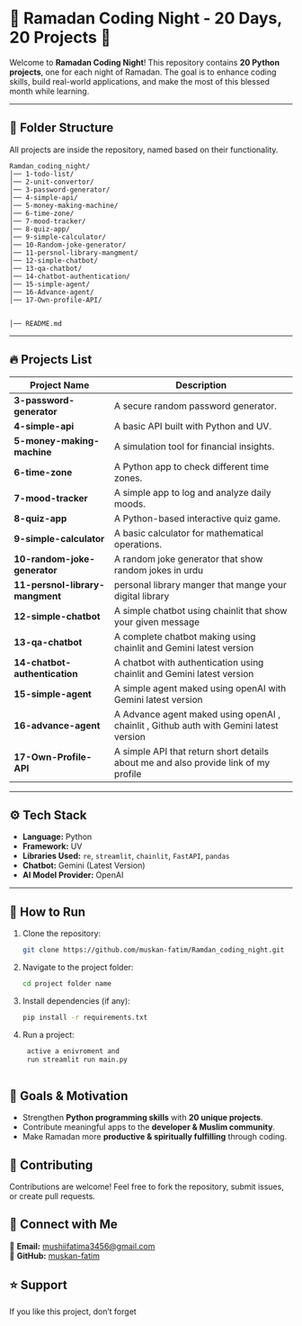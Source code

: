 # 🌙 Ramadan Coding Night - 20 Days, 20 Projects 🚀  

Welcome to **Ramadan Coding Night**! This repository contains **20 Python projects**, one for each night of Ramadan. The goal is to enhance coding skills, build real-world applications, and make the most of this blessed month while learning.  

---

## 📂 Folder Structure  
All projects are inside the repository, named based on their functionality.  

```
Ramdan_coding_night/
│── 1-todo-list/
│── 2-unit-convertor/
│── 3-password-generator/
│── 4-simple-api/
│── 5-money-making-machine/
│── 6-time-zone/
│── 7-mood-tracker/
│── 8-quiz-app/
│── 9-simple-calculator/
│── 10-Random-joke-generator/
│── 11-persnol-library-mangment/
│── 12-simple-chatbot/
│── 13-qa-chatbot/
│── 14-chatbot-authentication/
│── 15-simple-agent/
│── 16-Advance-agent/
│── 17-Own-profile-API/


│── README.md
```

---

## 🔥 Projects List  

| Project Name                | Description |
|-----------------------------|-------------|
| **3-password-generator**    | A secure random password generator. |
| **4-simple-api**            | A basic API built with Python and UV. |
| **5-money-making-machine**  | A simulation tool for financial insights. |
| **6-time-zone**             | A Python app to check different time zones. |
| **7-mood-tracker**          | A simple app to log and analyze daily moods. |
| **8-quiz-app**              | A Python-based interactive quiz game. |
| **9-simple-calculator**     | A basic calculator for mathematical operations. |
| **10-random-joke-generator** | A random joke generator that show random jokes in urdu |
| **11-persnol-library-mangment** | personal library manger that mange your digital library |
| **12-simple-chatbot** | A simple chatbot using chainlit that show your given message |
| **13-qa-chatbot** | A complete chatbot making using chainlit and Gemini latest version |
| **14-chatbot-authentication** | A  chatbot with authentication using chainlit and Gemini latest version |
| **15-simple-agent** | A simple agent maked  using openAI with  Gemini latest version |
| **16-advance-agent** | A Advance agent maked  using openAI , chainlit , Github auth with  Gemini latest version |
| **17-Own-Profile-API** | A simple API that return short details about me and also provide link of my profile|





---

## ⚙️ Tech Stack  
- **Language:** Python  
- **Framework:** UV  
- **Libraries Used:** `re`, `streamlit`, `chainlit`, `FastAPI`, `pandas`  
- **Chatbot:** Gemini (Latest Version)  
- **AI Model Provider:** OpenAI  

---

## 🚀 How to Run  
1. Clone the repository:  
   ```sh
   git clone https://github.com/muskan-fatim/Ramdan_coding_night.git
   ```
2. Navigate to the project folder:  
   ```sh
   cd project folder name
   ```
3. Install dependencies (if any):  
   ```sh
   pip install -r requirements.txt
   ```
4. Run a project:  
   ```sh
    active a enivroment and
    run streamlit run main.py
    
   ```


## 🎯 Goals & Motivation  
- Strengthen **Python programming skills** with **20 unique projects**.  
- Contribute meaningful apps to the **developer & Muslim community**.  
- Make Ramadan more **productive & spiritually fulfilling** through coding.  


## 🤝 Contributing  
Contributions are welcome! Feel free to fork the repository, submit issues, or create pull requests.  


## 📩 Connect with Me  
📧 **Email:** mushiifatima3456@gmail.com  
🐙 **GitHub:** [muskan-fatim](https://github.com/muskan-fatim)  

## ⭐ Support  
If you like this project, don’t forget
